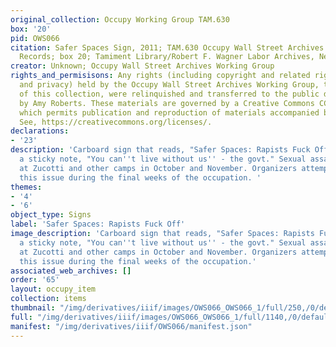```yaml
---
original_collection: Occupy Working Group TAM.630
box: '20'
pid: OWS066
citation: Safer Spaces Sign, 2011; TAM.630 Occupy Wall Street Archives Working Group
  Records; box 20; Tamiment Library/Robert F. Wagner Labor Archives, New York University
creator: Unknown; Occupy Wall Street Archives Working Group
rights_and_permisisons: Any rights (including copyright and related rights to publicity
  and privacy) held by the Occupy Wall Street Archives Working Group, the creator
  of this collection, were relinquished and transferred to the public domain in 2013
  by Amy Roberts. These materials are governed by a Creative Commons CC0 license,
  which permits publication and reproduction of materials accompanied by full attribution.
  See, https://creativecommons.org/licenses/.
declarations:
- '23'
description: 'Carboard sign that reads, "Safer Spaces: Rapists Fuck Off". Includes
  a sticky note, "You can''t live without us'' - the govt." Sexual assaults were reported
  at Zucotti and other camps in October and November. Organizers attempted to confront
  this issue during the final weeks of the occupation. '
themes:
- '4'
- '6'
object_type: Signs
label: 'Safer Spaces: Rapists Fuck Off'
image_description: 'Carboard sign that reads, "Safer Spaces: Rapists Fuck Off". Includes
  a sticky note, "You can''t live without us'' - the govt." Sexual assaults were reported
  at Zucotti and other camps in October and November. Organizers attempted to confront
  this issue during the final weeks of the occupation.'
associated_web_archives: []
order: '65'
layout: occupy_item
collection: items
thumbnail: "/img/derivatives/iiif/images/OWS066_OWS066_1/full/250,/0/default.jpg"
full: "/img/derivatives/iiif/images/OWS066_OWS066_1/full/1140,/0/default.jpg"
manifest: "/img/derivatives/iiif/OWS066/manifest.json"
---
```

